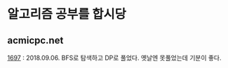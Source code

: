 # 알고리즘 공부를 합시당

## acmicpc.net

[1697](http://boj.kr/1697) : 2018.09.06. BFS로 탐색하고 DP로 풀었다. 옛날엔 못풀었는데 기분이 좋다.
